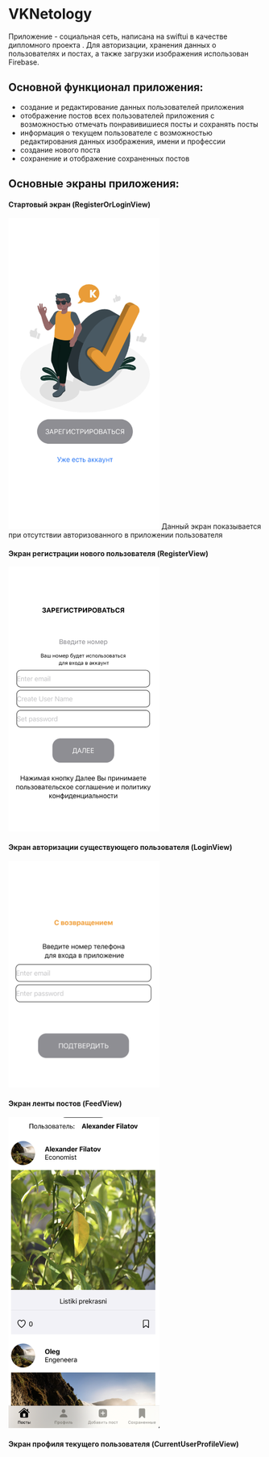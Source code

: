 # VKNetology
Приложение - социальная сеть, написана на swiftui в качестве дипломного проекта . Для авторизации, хранения данных о пользователях и постах, а также загрузки изображения использован Firebase.
## Основной функционал приложения:
- создание и редактирование данных пользователей приложения
- отображение постов всех пользователей приложения с возможностью отмечать понравивишиеся посты и сохранять посты
- информация о текущем пользователе с возможностью редактирования данных изображения, имени и профессии
- создание нового поста
- сохранение и отображение сохраненных постов

## Основные экраны приложения:
#### Стартовый экран (RegisterOrLoginView)
<img src="https://github.com/aphilat1980/VKNetology/blob/master/RegisterOrLoginView.png" width="300">
Данный экран показывается при отсутствии авторизованного в приложении пользователя

#### Экран регистрации нового пользователя (RegisterView)
<img src ="https://github.com/aphilat1980/VKNetology/blob/master/RegisterView.png" width="300">

#### Экран авторизации существующего пользователя (LoginView)
<img src ="https://github.com/aphilat1980/VKNetology/blob/master/LoginView.png" width="300">

#### Экран ленты постов (FeedView)
<img src ="https://github.com/aphilat1980/VKNetology/blob/master/FeedView.png" width="300">

#### Экран профиля текущего пользователя (CurrentUserProfileView)
